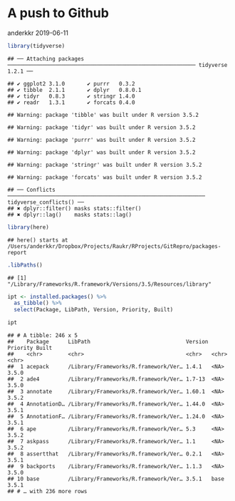 A push to Github
================
anderkkr
2019-06-11

``` r
library(tidyverse)
```

    ## ── Attaching packages ─────────────────────────────────────────────────────────── tidyverse 1.2.1 ──

    ## ✔ ggplot2 3.1.0       ✔ purrr   0.3.2  
    ## ✔ tibble  2.1.1       ✔ dplyr   0.8.0.1
    ## ✔ tidyr   0.8.3       ✔ stringr 1.4.0  
    ## ✔ readr   1.3.1       ✔ forcats 0.4.0

    ## Warning: package 'tibble' was built under R version 3.5.2

    ## Warning: package 'tidyr' was built under R version 3.5.2

    ## Warning: package 'purrr' was built under R version 3.5.2

    ## Warning: package 'dplyr' was built under R version 3.5.2

    ## Warning: package 'stringr' was built under R version 3.5.2

    ## Warning: package 'forcats' was built under R version 3.5.2

    ## ── Conflicts ────────────────────────────────────────────────────────────── tidyverse_conflicts() ──
    ## ✖ dplyr::filter() masks stats::filter()
    ## ✖ dplyr::lag()    masks stats::lag()

``` r
library(here)
```

    ## here() starts at /Users/anderkkr/Dropbox/Projects/Raukr/RProjects/GitRepro/packages-report

``` r
.libPaths()
```

    ## [1] "/Library/Frameworks/R.framework/Versions/3.5/Resources/library"

``` r
ipt <- installed.packages() %>%
  as_tibble() %>%
  select(Package, LibPath, Version, Priority, Built)

ipt
```

    ## # A tibble: 246 x 5
    ##    Package      LibPath                              Version Priority Built
    ##    <chr>        <chr>                                <chr>   <chr>    <chr>
    ##  1 acepack      /Library/Frameworks/R.framework/Ver… 1.4.1   <NA>     3.5.0
    ##  2 ade4         /Library/Frameworks/R.framework/Ver… 1.7-13  <NA>     3.5.0
    ##  3 annotate     /Library/Frameworks/R.framework/Ver… 1.60.1  <NA>     3.5.2
    ##  4 AnnotationD… /Library/Frameworks/R.framework/Ver… 1.44.0  <NA>     3.5.1
    ##  5 AnnotationF… /Library/Frameworks/R.framework/Ver… 1.24.0  <NA>     3.5.1
    ##  6 ape          /Library/Frameworks/R.framework/Ver… 5.3     <NA>     3.5.2
    ##  7 askpass      /Library/Frameworks/R.framework/Ver… 1.1     <NA>     3.5.2
    ##  8 assertthat   /Library/Frameworks/R.framework/Ver… 0.2.1   <NA>     3.5.1
    ##  9 backports    /Library/Frameworks/R.framework/Ver… 1.1.3   <NA>     3.5.0
    ## 10 base         /Library/Frameworks/R.framework/Ver… 3.5.1   base     3.5.1
    ## # … with 236 more rows
